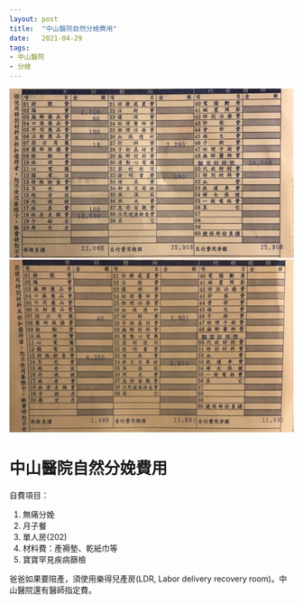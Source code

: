 ```yaml
---
layout: post
title:  "中山醫院自然分娩費用"
date:   2021-04-29
tags:
- 中山醫院
- 分娩
---
```

![cost-of-a-vaginal-birth](/media/2021-04-29-中山醫院自然分娩費用-1.jpeg)
![cost-of-a-vaginal-birth](/media/2021-04-29-中山醫院自然分娩費用-2.jpeg)

# 中山醫院自然分娩費用

自費項目：
1. 無痛分娩
2. 月子餐
3. 單人房(202)
4. 材料費：產褥墊、乾紙巾等
5. 寶寶罕見疾病篩檢

爸爸如果要陪產，須使用樂得兒產房(LDR, Labor delivery recovery room)。中山醫院還有醫師指定費。